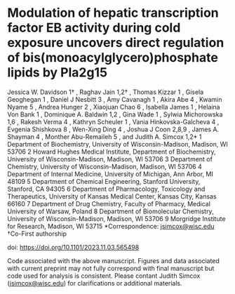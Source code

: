 # Modulation of hepatic transcription factor EB activity during cold exposure uncovers direct regulation of bis(monoacylglycero)phosphate lipids by Pla2g15

Jessica W. Davidson 1† , Raghav Jain 1,2† , Thomas Kizzar 1 , Gisela Geoghegan 1 , Daniel J
Nesbitt 3 , Amy Cavanagh 1 , Akira Abe 4 , Kwamin Nyame 5 , Andrea Hunger 2 , Xiaojuan
Chao 6 , Isabella James 1 , Helaina Von Bank 1 , Dominique A. Baldwin 1,2 , Gina Wade 1 ,
Sylwia Michorowska 1,6 , Rakesh Verma 4 , Kathryn Scheuler 1 , Vania Hinkovska-Galcheva 4 ,
Evgenia Shishkova 8 , Wen-Xing Ding 4 , Joshua J Coon 2,8,9 , James A. Shayman 4 , Monther
Abu-Remaileh 5 , and Judith A. Simcox 1,2*
1 Department of Biochemistry, University of Wisconsin-Madison, Madison, WI 53706
2 Howard Hughes Medical Institute, Department of Biochemistry, University of
Wisconsin-Madison, Madison, WI 53706
3 Department of Chemistry, University of Wisconsin-Madison, Madison, WI 53706
4 Department of Internal Medicine, University of Michigan, Ann Arbor, MI 48109
5 Department of Chemical Engineering, Stanford University, Stanford, CA 94305
6 Department of Pharmacology, Toxicology and Therapeutics, University of Kansas
Medical Center, Kansas City, Kansas 66160
7 Department of Drug Chemistry, Faculty of Pharmacy, Medical University of Warsaw,
Poland
8 Department of Biomolecular Chemistry, University of Wisconsin-Madison, Madison, WI
53706
9 Morgridge Institute for Research, Madison, WI 53715
*Correspondence: jsimcox@wisc.edu
†Co-First authorship

doi: https://doi.org/10.1101/2023.11.03.565498

Code associated with the above manuscript. 
Figures and data associated with current preprint may not fully correspond with final manuscript but code used for analysis is consistent. Please contant Judith Simcox (jsimcox@wisc.edu) for clarifications or additional materials.


